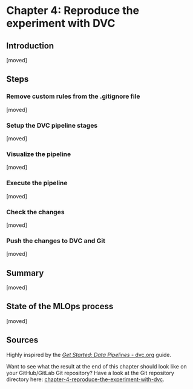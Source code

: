 # Chapter 4: Reproduce the experiment with DVC

## Introduction

[moved]

## Steps

### Remove custom rules from the .gitignore file

[moved]

### Setup the DVC pipeline stages

[moved]

### Visualize the pipeline

[moved]

### Execute the pipeline

[moved]

### Check the changes

[moved]

### Push the changes to DVC and Git

[moved]

## Summary

[moved]

## State of the MLOps process

[moved]

## Sources

Highly inspired by the [_Get Started: Data Pipelines_ -
dvc.org](https://dvc.org/doc/start/data-management/data-pipelines) guide.

Want to see what the result at the end of this chapter should look like on your GitHub/GitLab Git repository? Have a
look at the Git repository directory here:
[chapter-4-reproduce-the-experiment-with-dvc](https://github.com/csia-pme/a-guide-to-mlops/tree/main/docs/the-guide/chapter-4-reproduce-the-experiment-with-dvc).
